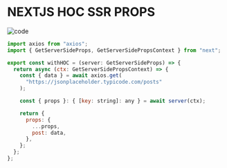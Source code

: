 # NEXTJS HOC SSR PROPS

![code](https://user-images.githubusercontent.com/85790271/178291959-3647696b-70f3-4393-b6da-0a9699b8d2b7.png)


```js
import axios from "axios";
import { GetServerSideProps, GetServerSidePropsContext } from "next";

export const withHOC = (server: GetServerSideProps) => {
  return async (ctx: GetServerSidePropsContext) => {
    const { data } = await axios.get(
      "https://jsonplaceholder.typicode.com/posts"
    );

    const { props }: { [key: string]: any } = await server(ctx);

    return {
      props: {
        ...props,
        post: data,
      },
    };
  };
};
```
